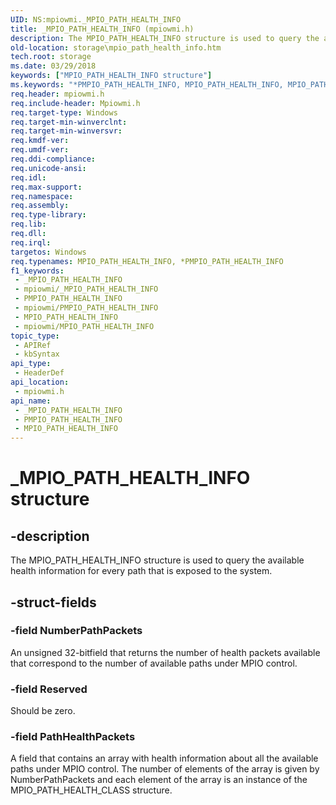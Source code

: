 ```yaml
---
UID: NS:mpiowmi._MPIO_PATH_HEALTH_INFO
title: _MPIO_PATH_HEALTH_INFO (mpiowmi.h)
description: The MPIO_PATH_HEALTH_INFO structure is used to query the available health information for every path that is exposed to the system.
old-location: storage\mpio_path_health_info.htm
tech.root: storage
ms.date: 03/29/2018
keywords: ["MPIO_PATH_HEALTH_INFO structure"]
ms.keywords: "*PMPIO_PATH_HEALTH_INFO, MPIO_PATH_HEALTH_INFO, MPIO_PATH_HEALTH_INFO structure [Storage Devices], PMPIO_PATH_HEALTH_INFO, PMPIO_PATH_HEALTH_INFO structure pointer [Storage Devices], _MPIO_PATH_HEALTH_INFO, mpiowmi/MPIO_PATH_HEALTH_INFO, mpiowmi/PMPIO_PATH_HEALTH_INFO, storage.mpio_path_health_info, structs-scsibus_482617c5-3ed9-4a17-ab14-15fc65057062.xml"
req.header: mpiowmi.h
req.include-header: Mpiowmi.h
req.target-type: Windows
req.target-min-winverclnt: 
req.target-min-winversvr: 
req.kmdf-ver: 
req.umdf-ver: 
req.ddi-compliance: 
req.unicode-ansi: 
req.idl: 
req.max-support: 
req.namespace: 
req.assembly: 
req.type-library: 
req.lib: 
req.dll: 
req.irql: 
targetos: Windows
req.typenames: MPIO_PATH_HEALTH_INFO, *PMPIO_PATH_HEALTH_INFO
f1_keywords:
 - _MPIO_PATH_HEALTH_INFO
 - mpiowmi/_MPIO_PATH_HEALTH_INFO
 - PMPIO_PATH_HEALTH_INFO
 - mpiowmi/PMPIO_PATH_HEALTH_INFO
 - MPIO_PATH_HEALTH_INFO
 - mpiowmi/MPIO_PATH_HEALTH_INFO
topic_type:
 - APIRef
 - kbSyntax
api_type:
 - HeaderDef
api_location:
 - mpiowmi.h
api_name:
 - _MPIO_PATH_HEALTH_INFO
 - PMPIO_PATH_HEALTH_INFO
 - MPIO_PATH_HEALTH_INFO
---
```


# _MPIO_PATH_HEALTH_INFO structure


## -description

The MPIO_PATH_HEALTH_INFO structure is used to query the available health information for every path that is exposed to the system.

## -struct-fields

### -field NumberPathPackets

An unsigned 32-bitfield that returns the number of health packets available that correspond to the number of available paths under MPIO control.

### -field Reserved

Should be zero.

### -field PathHealthPackets

A field that contains an array with health information about all the available paths under MPIO control. The number of elements of the array is given by NumberPathPackets and each element of the array is an instance of the MPIO_PATH_HEALTH_CLASS structure.

